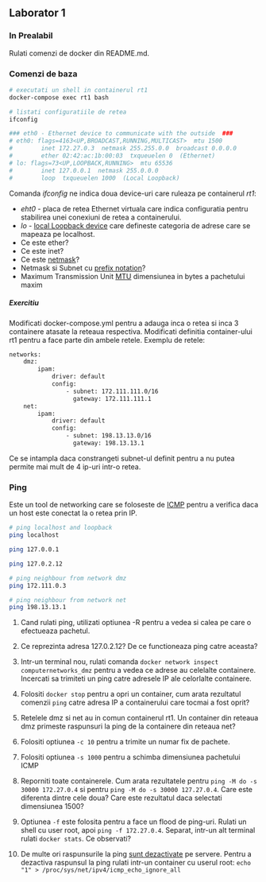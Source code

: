## Laborator 1

### In Prealabil
Rulati comenzi de docker din README.md.

### Comenzi de baza
```bash
# executati un shell in containerul rt1
docker-compose exec rt1 bash

# listati configuratiile de retea
ifconfig

### eth0 - Ethernet device to communicate with the outside  ###
# eth0: flags=4163<UP,BROADCAST,RUNNING,MULTICAST>  mtu 1500
#        inet 172.27.0.3  netmask 255.255.0.0  broadcast 0.0.0.0
#        ether 02:42:ac:1b:00:03  txqueuelen 0  (Ethernet)
# lo: flags=73<UP,LOOPBACK,RUNNING>  mtu 65536
#        inet 127.0.0.1  netmask 255.0.0.0
#        loop  txqueuelen 1000  (Local Loopback)
```

Comanda *ifconfig* ne indica doua device-uri care ruleaza pe containerul *rt1*:

- *eht0* - placa de retea Ethernet virtuala care indica configuratia pentru stabilirea unei conexiuni de retea a containerului.
- *lo* - [local Loopback device](https://askubuntu.com/questions/247625/what-is-the-loopback-device-and-how-do-i-use-it) care defineste categoria de adrese care se mapeaza pe localhost.
- Ce este ether?
- Ce este inet?
- Ce este [netmask](https://www.computerhope.com/jargon/n/netmask.htm)?
- Netmask si Subnet cu [prefix notation](https://www.ripe.net/about-us/press-centre/IPv4CIDRChart_2015.pdf)?
- Maximum Transmission Unit [MTU](https://en.wikipedia.org/wiki/Maximum_transmission_unit) dimensiunea in bytes a pachetului maxim

##### Exercitiu
Modificati docker-compose.yml pentru a adauga inca o retea si inca 3 containere atasate la reteaua respectiva. Modificati definitia container-ului rt1 pentru a face parte din ambele retele. 
Exemplu de retele:
```bash
networks:
    dmz:
        ipam:
            driver: default
            config:
                - subnet: 172.111.111.0/16 
                  gateway: 172.111.111.1
    net:
        ipam:
            driver: default
            config:
                - subnet: 198.13.13.0/16
                  gateway: 198.13.13.1
```
Ce se intampla daca constrangeti subnet-ul definit pentru a nu putea permite mai mult de 4 ip-uri intr-o retea.

### Ping
Este un tool de networking care se foloseste de [ICMP](https://en.wikipedia.org/wiki/Internet_Control_Message_Protocol) pentru a verifica daca un host este conectat la o retea prin IP.

```bash
# ping localhost and loopback
ping localhost

ping 127.0.0.1

ping 127.0.2.12

# ping neighbour from network dmz
ping 172.111.0.3

# ping neighbour from network net
ping 198.13.13.1
```

1. Cand rulati ping, utilizati optiunea -R pentru a vedea si calea pe care o efectueaza pachetul.

2. Ce reprezinta adresa 127.0.2.12? De ce functioneaza ping catre aceasta?

3. Intr-un terminal nou, rulati comanda `docker network inspect computernetworks_dmz` pentru a vedea ce adrese au celelalte containere. Incercati sa trimiteti un ping catre adresele IP ale celorlalte containere.

4. Folositi `docker stop` pentru a opri un container, cum arata rezultatul comenzii `ping` catre adresa IP a containerului care tocmai a fost oprit?

4. Retelele dmz si net au in comun containerul rt1. Un container din reteaua dmz primeste raspunsuri la ping de la containere din reteaua net?

5. Folositi optiunea `-c 10` pentru a trimite un numar fix de pachete.

6. Folositi optiunea `-s 1000` pentru a schimba dimensiunea pachetului ICMP

7. Reporniti toate containerele. Cum arata rezultatele pentru `ping -M do -s 30000 172.27.0.4` si pentru `ping -M do -s 30000 127.27.0.4`. Care este diferenta dintre cele doua? Care este rezultatul daca selectati dimensiunea 1500?

8. Optiunea `-f` este folosita pentru a face un flood de ping-uri.  Rulati un shell cu user root, apoi `ping -f 172.27.0.4`. Separat, intr-un alt terminal rulati `docker stats`. Ce observati?

9. De multe ori raspunsurile la ping [sunt dezactivate](https://superuser.com/questions/318870/why-do-companies-block-ping) pe servere. Pentru a dezactiva raspunsul la ping rulati intr-un container cu userul root: `echo "1" > /proc/sys/net/ipv4/icmp_echo_ignore_all`

